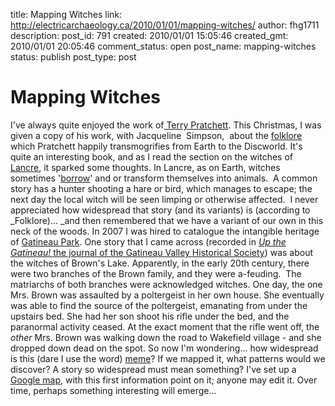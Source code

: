 title: Mapping Witches
link: http://electricarchaeology.ca/2010/01/01/mapping-witches/
author: fhg1711
description: 
post_id: 791
created: 2010/01/01 15:05:46
created_gmt: 2010/01/01 20:05:46
comment_status: open
post_name: mapping-witches
status: publish
post_type: post

# Mapping Witches

I've always quite enjoyed the work of[ Terry Pratchett](http://www.terrypratchettbooks.com/). This Christmas, I was given a copy of his work, with Jacqueline  Simpson,  about the [folklore ](http://www.amazon.co.uk/Folklore-Discworld-Legends-customs-helpful/dp/0552154938/ref=sr_1_1?ie=UTF8&s=books&qid=1262375995&sr=1-1)which Pratchett happily transmogrifies from Earth to the Discworld. It's quite an interesting book, and as I read the section on the witches of [Lancre](http://en.wikipedia.org/wiki/Discworld_geography#Lancre), it sparked some thoughts. In Lancre, as on Earth, witches sometimes '[borrow](http://en.wikipedia.org/wiki/Granny_Weatherwax#Powers)' and or transform themselves into animals.  A common story has a hunter shooting a hare or bird, which manages to escape; the next day the local witch will be seen limping or otherwise affected.  I never appreciated how widespread that story (and its variants) is (according to _Folklore)... _and then remembered that we have a variant of our own in this neck of the woods. In 2007 I was hired to catalogue the intangible heritage of [Gatineau Park](http://www.capitaleducanada.gc.ca/bins/ncc_web_content_page.asp?cid=16297-16299-10170&bhcp=1&lang=1). One story that I came across (recorded in _[Up the Gatineau! ](http://www.gvhs.ca/Publications/up-the-gatineau.html)_[the journal of the Gatineau Valley Historical Society](http://www.gvhs.ca/Publications/up-the-gatineau.html)) was about the witches of Brown's Lake. Apparently, in the early 20th century, there were two branches of the Brown family, and they were a-feuding.  The matriarchs of both branches were acknowledged witches. One day, the one Mrs. Brown was assaulted by a poltergeist in her own house. She eventually was able to find the source of the poltergeist, emanating from under the upstairs bed. She had her son shoot his rifle under the bed, and the paranormal activity ceased. At the exact moment that the rifle went off, the _other_ Mrs. Brown was walking down the road to Wakefield village - and she dropped down dead on the spot. So now I'm wondering... how widespread is this (dare I use the word) [meme](http://en.wikipedia.org/wiki/Meme)? If we mapped it, what patterns would we discover? A story so widespread must mean something? I've set up a [Google map,](http://www.google.com/maps/ms?ie=UTF8&hl=en&msa=0&msid=106746093687106695935.00047c1fbb0d06b6ae73b&ll=45.629525,-75.933037&spn=0.043935,0.110378&z=13) with this first information point on it; anyone may edit it. Over time, perhaps something interesting will emerge...